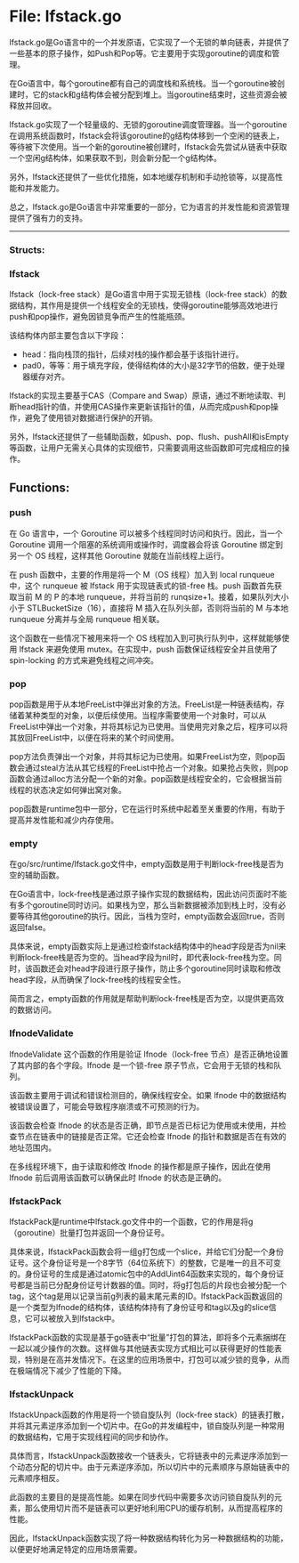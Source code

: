 # File: lfstack.go

lfstack.go是Go语言中的一个并发原语，它实现了一个无锁的单向链表，并提供了一些基本的原子操作，如Push和Pop等。它主要用于实现goroutine的调度和管理。

在Go语言中，每个goroutine都有自己的调度栈和系统栈。当一个goroutine被创建时，它的stack和g结构体会被分配到堆上。当goroutine结束时，这些资源会被释放并回收。

lfstack.go实现了一个轻量级的、无锁的goroutine调度管理器。当一个goroutine在调用系统函数时，lfstack会将该goroutine的g结构体移到一个空闲的链表上，等待被下次使用。当一个新的goroutine被创建时，lfstack会先尝试从链表中获取一个空闲g结构体，如果获取不到，则会新分配一个g结构体。

另外，lfstack还提供了一些优化措施，如本地缓存机制和手动抢锁等，以提高性能和并发能力。

总之，lfstack.go是Go语言中非常重要的一部分，它为语言的并发性能和资源管理提供了强有力的支持。




---

### Structs:

### lfstack

lfstack（lock-free stack）是Go语言中用于实现无锁栈（lock-free stack）的数据结构，其作用是提供一个线程安全的无锁栈，使得goroutine能够高效地进行push和pop操作，避免因锁竞争而产生的性能瓶颈。

该结构体内部主要包含以下字段：

- head：指向栈顶的指针，后续对栈的操作都会基于该指针进行。
- pad0，等等：用于填充字段，使得结构体的大小是32字节的倍数，便于处理器缓存对齐。

lfstack的实现主要基于CAS（Compare and Swap）原语，通过不断地读取、判断head指针的值，并使用CAS操作来更新该指针的值，从而完成push和pop操作，避免了使用锁对数据进行保护的开销。

另外，lfstack还提供了一些辅助函数，如push、pop、flush、pushAll和isEmpty等函数，让用户无需关心具体的实现细节，只需要调用这些函数即可完成相应的操作。



## Functions:

### push

在 Go 语言中，一个 Goroutine 可以被多个线程同时访问和执行。因此，当一个 Goroutine 调用一个阻塞的系统调用或操作时，调度器会将该 Goroutine 绑定到另一个 OS 线程，这样其他 Goroutine 就能在当前线程上运行。

在 push 函数中，主要的作用是将一个 M（OS 线程）加入到 local runqueue 中，这个 runqueue 被 lfstack 用于实现链表式的锁-free 栈。push 函数首先获取当前 M 的 P 的本地 runqueue，并将当前的 runqsize+1。接着，如果队列大小小于 STLBucketSize（16），直接将 M 插入在队列头部，否则将当前的 M 与本地 runqueue 分离并与全局 runqueue 相关联。

这个函数在一些情况下被用来将一个 OS 线程加入到可执行队列中，这样就能够使用 lfstack 来避免使用 mutex。在实现中，push 函数保证线程安全并且使用了 spin-locking 的方式来避免线程之间冲突。



### pop

pop函数是用于从本地FreeList中弹出对象的方法。FreeList是一种链表结构，存储着某种类型的对象，以便后续使用。当程序需要使用一个对象时，可以从FreeList中弹出一个对象，并将其标记为已使用。当使用完对象之后，程序可以将其放回FreeList中，以便在将来的某个时间使用。

pop方法负责弹出一个对象，并将其标记为已使用。如果FreeList为空，则pop函数会通过steal方法从其它线程的FreeList中抢占一个对象。如果抢占失败，则pop函数会通过alloc方法分配一个新的对象。pop函数是线程安全的，它会根据当前线程的状态决定如何弹出窝对象。

pop函数是runtime包中一部分，它在运行时系统中起着至关重要的作用，有助于提高并发性能和减少内存使用。



### empty

在go/src/runtime/lfstack.go文件中，empty函数是用于判断lock-free栈是否为空的辅助函数。

在Go语言中，lock-free栈是通过原子操作实现的数据结构，因此访问页面时不能有多个goroutine同时访问。如果栈为空，那么当新数据被添加到栈上时，没有必要等待其他goroutine的执行。因此，当栈为空时，empty函数会返回true，否则返回false。

具体来说，empty函数实际上是通过检查lfstack结构体中的head字段是否为nil来判断lock-free栈是否为空的。当head字段为nil时，即代表lock-free栈为空。同时，该函数还会对head字段进行原子操作，防止多个goroutine同时读取和修改head字段，从而确保了lock-free栈的线程安全性。

简而言之，empty函数的作用就是帮助判断lock-free栈是否为空，以提供更高效的数据访问。



### lfnodeValidate

lfnodeValidate 这个函数的作用是验证 lfnode（lock-free 节点）是否正确地设置了其内部的各个字段。lfnode 是一个锁-free 原子节点，它会用于无锁的栈和队列。

该函数主要用于调试和错误检测目的，确保线程安全。如果 lfnode 中的数据结构被错误设置了，可能会导致程序崩溃或不可预测的行为。

该函数会检查 lfnode 的状态是否正确，即节点是否已标记为使用或未使用，并检查节点在链表中的链接是否正常。它还会检查 lfnode 的指针和数据是否在有效的地址范围内。

在多线程环境下，由于读取和修改 lfnode 的操作都是原子操作，因此在使用 lfnode 前后调用该函数可以确保此时 lfnode 的状态是正确的。



### lfstackPack

lfstackPack是runtime中lfstack.go文件中的一个函数，它的作用是将g（goroutine）批量打包并返回一个身份证号。

具体来说，lfstackPack函数会将一组g打包成一个slice，并给它们分配一个身份证号。这个身份证号是一个8字节（64位系统下）的整数，它是唯一的且不可变的。身份证号的生成是通过atomic包中的AddUint64函数来实现的，每个身份证号都是当前已分配身份证号计数器的值。同时，将g打包后的片段也会被分配一个tag，这个tag是用以记录当前g列表的最末尾元素的ID。lfstackPack函数返回的是一个类型为lfnode的结构体，该结构体持有了身份证号和tag以及g的slice信息，它可以被放入到lfstack中。

lfstackPack函数的实现是基于go链表中“批量”打包的算法，即将多个元素捆绑在一起以减少操作的次数。这样做与其他链表实现方式相比可以获得更好的性能表现，特别是在高并发情况下。在这里的应用场景中，打包可以减少锁的竞争，从而在极端情况下减少了性能的下降。



### lfstackUnpack

lfstackUnpack函数的作用是将一个锁自旋队列（lock-free stack）的链表打散，并将其元素逆序添加到一个切片中。在Go的并发编程中，锁自旋队列是一种常用的数据结构，它用于实现线程间的同步和协作。

具体而言，lfstackUnpack函数接收一个链表头，它将链表中的元素逆序添加到一个动态分配的切片中。由于元素逆序添加，所以切片中的元素顺序与原始链表中的元素顺序相反。

此函数的主要目的是提高性能。如果在同步代码中需要多次访问锁自旋队列的元素，那么使用切片而不是链表可以更好地利用CPU的缓存机制，从而提高程序的性能。

因此，lfstackUnpack函数实现了将一种数据结构转化为另一种数据结构的功能，以便更好地满足特定的应用场景需要。



